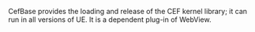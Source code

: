CefBase provides the loading and release of the CEF kernel library; it can run in all versions of UE. It is a dependent plug-in of WebView.
